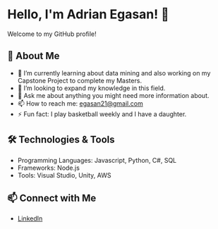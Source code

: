 # Hello, I'm Adrian Egasan! 👋

Welcome to my GitHub profile!

## 🚀 About Me

- 🌱 I’m currently learning about data mining and also working on my Capstone Project to complete my Masters.
- 👯 I’m looking to expand my knowledge in this field.
- 💬 Ask me about anything you might need more information about.
- 📫 How to reach me: egasan21@gmail.com
- ⚡ Fun fact: I play basketball weekly and I have a daughter.

## 🛠️ Technologies & Tools

- Programming Languages: Javascript, Python, C#, SQL
- Frameworks: Node.js
- Tools: Visual Studio, Unity, AWS

## 📫 Connect with Me

- [LinkedIn](https://www.linkedin.com/in/adrian-egasan-151208157/)
